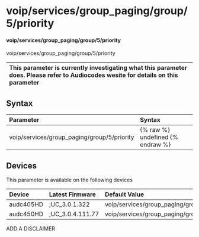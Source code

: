 ﻿---
description: voip/services/group_paging/group/5/priority
search: false
---

# voip/services/group_paging/group/5/priority

#### voip/services/group_paging/group/5/priority

voip/services/group_paging/group/5/priority


| This parameter is currently investigating what this parameter does. Please refer to Audiocodes wesite for details on this parameter | 
| :--- |

## Syntax
| Parameter | Syntax |
| :--- | :--- |
|voip/services/group_paging/group/5/priority | {% raw %} undefined {% endraw %}|

## Devices
This parameter is available on the following devices

| Device | Latest Firmware | Default Value |
|:---|:---|:---|
| audc405HD | ;UC_3.0.1.322 | voip/services/group_paging/group/5/priority=NORMAL 
| audc450HD | ;UC_3.0.4.111.77 | voip/services/group_paging/group/5/priority=NORMAL 

ADD A DISCLAIMER
